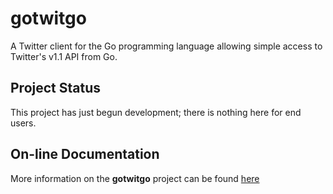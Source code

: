 # gotwitgo

A Twitter client for the Go programming language allowing simple
access to Twitter's v1.1 API from Go.

## Project Status

This project has just begun development; there is nothing here for end users.

## On-line Documentation

More information on the **gotwitgo** project can be found
[here](://jddixon.github.io/gotwitgo)
